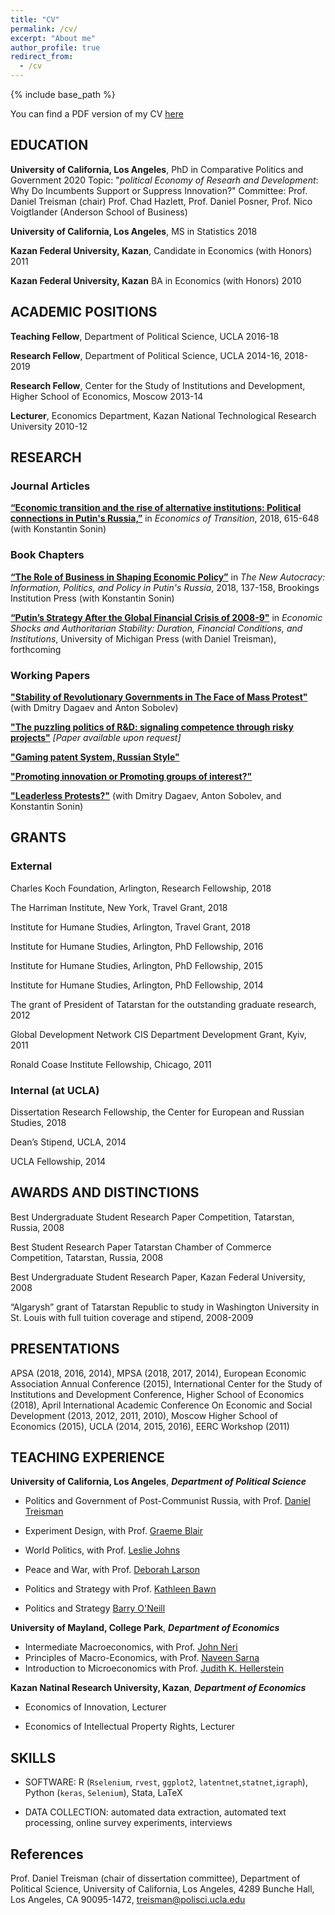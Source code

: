 ```yaml
---
title: "CV"
permalink: /cv/
excerpt: "About me"
author_profile: true
redirect_from: 
  - /cv
---
```


{% include base_path %}

You can find a PDF version of my CV [here](https://NataliaLamberova.github.io/files/Natalia-Lamberova-CV.pdf)


## EDUCATION

**University of California, Los Angeles**, PhD in Comparative Politics and Government   2020
  Topic: "*political Economy of Researh and Development*: Why Do Incumbents Support or Suppress Innovation?"
Committee: Prof. Daniel Treisman (chair)
Prof. Chad Hazlett, Prof. Daniel Posner, Prof. Nico Voigtlander (Anderson School of Business)

**University of California, Los Angeles**, MS in Statistics   2018

**Kazan Federal University, Kazan**, Candidate in Economics (with Honors)   2011

**Kazan Federal University, Kazan** BA in Economics (with Honors)   2010


## ACADEMIC POSITIONS

**Teaching Fellow**, Department of Political Science, UCLA  2016-18

**Research Fellow**, Department of Political Science, UCLA  2014-16, 2018-2019

**Research Fellow**, Center for the Study of Institutions and Development,
Higher School of Economics, Moscow  2013-14

**Lecturer**, Economics Department, Kazan National Technological Research University  2010-12 

## RESEARCH

### Journal Articles

[**“Economic transition and the rise of alternative institutions: Political connections in Putin's Russia,”**](https://onlinelibrary.wiley.com/doi/abs/10.1111/ecot.12167) in *Economics of Transition*, 2018, 615-648  (with Konstantin Sonin) 


### Book Chapters

[**“The Role of Business in Shaping Economic Policy”**](http://www.jstor.org/stable/10.7864/j.ctt1zkjzsh.13) in *The New Autocracy: Information, Politics, and Policy in Putin's Russia*, 2018, 137-158, Brookings Institution Press (with Konstantin Sonin)

[**“Putin’s Strategy After the Global Financial Crisis of 2008-9"**](#works) in *Economic Shocks and Authoritarian Stability: Duration, Financial Conditions, and Institutions*, University of Michigan Press (with Daniel Treisman), forthcoming

### Working Papers

[**"Stability of Revolutionary Governments in The Face of Mass Protest"**](http://papers.ssrn.com/sol3/papers.cfm?abstract_id=2365057) (with Dmitry Dagaev and Anton Sobolev) 

[**"The puzzling politics of R&D: signaling competence through risky projects"**](#published-works) *[Paper available upon request]*

[**"Gaming patent System, Russian Style"**](#published-works) 

[**"Promoting innovation or Promoting groups of interest?"**](#published-works) 

[**"Leaderless Protests?"**](#published-works) (with Dmitry Dagaev, Anton Sobolev, and Konstantin Sonin)
## GRANTS

### External

Charles Koch Foundation, Arlington, Research Fellowship, 2018 

The Harriman Institute, New York, Travel Grant, 2018 

Institute for Humane Studies, Arlington, Travel Grant, 2018

Institute for Humane Studies, Arlington, PhD Fellowship, 2016 

Institute for Humane Studies, Arlington, PhD Fellowship, 2015 

Institute for Humane Studies, Arlington, PhD Fellowship, 2014 

The grant of President of Tatarstan for the outstanding graduate research, 2012

Global Development Network CIS Department Development Grant, Kyiv, 2011

Ronald Coase Institute Fellowship, Chicago, 2011


### Internal (at UCLA)


Dissertation Research Fellowship, the Center for European and Russian Studies, 2018 

Dean’s Stipend, UCLA, 2014

UCLA Fellowship, 2014

## AWARDS AND DISTINCTIONS

Best Undergraduate Student Research Paper Competition, Tatarstan, Russia, 2008

Best Student Research Paper Tatarstan Chamber of Commerce Competition, Tatarstan, Russia, 2008

Best Undergraduate Student Research Paper, Kazan Federal University, 2008

“Algarysh” grant of Tatarstan Republic to study in Washington University in St. Louis with full tuition coverage and stipend, 2008-2009

## PRESENTATIONS

APSA (2018, 2016, 2014), MPSA (2018, 2017, 2014), European Economic Association Annual Conference (2015), International Center for the Study of Institutions and Development Conference, Higher School of Economics (2018), April International Academic Conference On Economic and Social Development (2013, 2012, 2011, 2010), Moscow Higher School of Economics (2015), UCLA (2014, 2015, 2016), EERC Workshop (2011)

## TEACHING EXPERIENCE

**University of California, Los Angeles**, ***Department of Political Science***

  * Politics and Government of Post-Communist Russia, with Prof. [Daniel Treisman](https://www.danieltreisman.org/)

  * Experiment Design, with Prof. [Graeme Blair](https://graemeblair.com/)

  * World Politics, with Prof. [Leslie Johns](https://www.polisci.ucla.edu/people/leslie-johns)

  * Peace and War, with Prof. [Deborah Larson](https://polisci.ucla.edu/people/deborah-larson)

  * Politics and Strategy with Prof. [Kathleen Bawn](https://polisci.ucla.edu/people/kathleen-bawn)

  * Politics and Strategy [Barry O'Neill](https://polisci.ucla.edu/people/barry-oneill)

**University of Mayland, College Park**, ***Department of Economics***

 * Intermediate Macroeconomics, with Prof. [John Neri](https://www.econ.umd.edu/facultyprofile/neri/john) 
 * Principles of Macro-Economics, with Prof. [Naveen Sarna](https://www.econ.umd.edu/facultyprofile/sarna/naveen)
 * Introduction to Microeconomics with Prof. [Judith K. Hellerstein](https://www.econ.umd.edu/facultyprofile/hellerstein/judith-k)

**Kazan Natinal Research University, Kazan**,  ***Department of Economics***

  * Economics of Innovation, Lecturer

  * Economics of Intellectual Property Rights, Lecturer

## SKILLS

* SOFTWARE: R (`Rselenium`, `rvest`,  `ggplot2`, `latentnet`,`statnet`,`igraph`), Python (`keras`,  `Selenium`),  Stata, LaTeX


* DATA COLLECTION: automated data extraction, automated text processing, online survey experiments, interviews

## References
Prof. Daniel Treisman (chair of dissertation committee),  Department of Political Science,
University of California, Los Angeles, 4289 Bunche Hall, Los Angeles, CA 90095-1472, [treisman@polisci.ucla.edu](treisman@polisci.ucla.edu)
